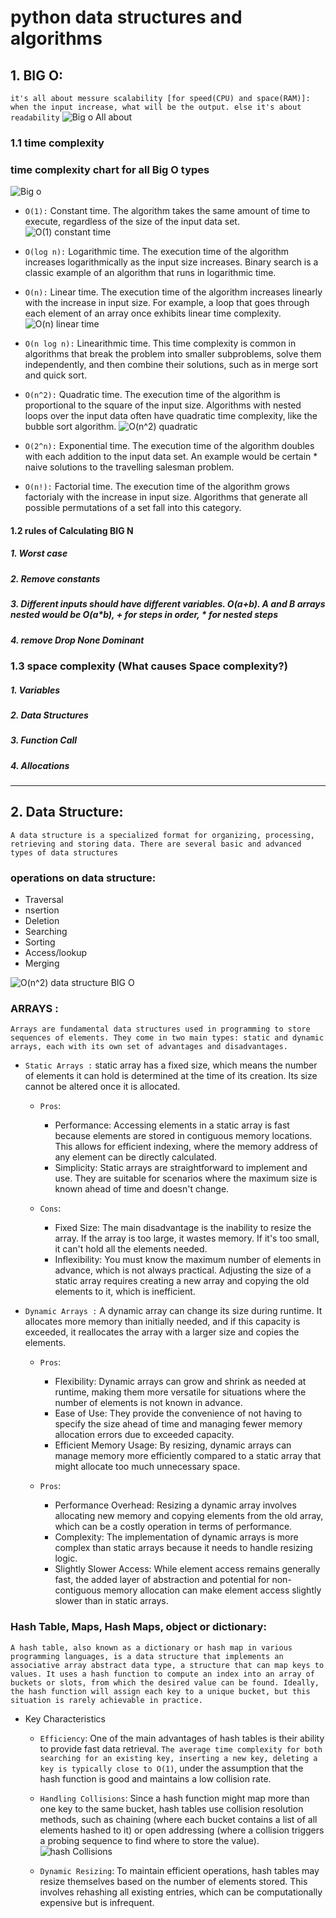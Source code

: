 # python data structures and algorithms

## 1. BIG O:
  `it's all about messure scalability [for speed(CPU) and space(RAM)]: when the input increase, what will be the output. else it's about readability`
   ![Big o All about](./1-big_o/all_about.png)

### 1.1 time complexity
  ### time complexity chart for all Big O types  
  ![Big o](./1-big_o/1-big_o.jpeg)

  * `O(1):` Constant time. The algorithm takes the same amount of time to execute, regardless of the size of the input data set.
  ![O(1) constant time](./1-big_o/3-constant-o(1).png)

  * `O(log n):` Logarithmic time. The execution time of the algorithm increases logarithmically as the input size increases. Binary search is a classic example of an algorithm that runs in logarithmic time.

  * `O(n):` Linear time. The execution time of the algorithm increases linearly with the increase in input size. For example, a loop that goes through each element of an array once exhibits linear time complexity.
  ![O(n) linear time](./1-big_o/2-linear-o(n).png)
  
  * `O(n log n):` Linearithmic time. This time complexity is common in algorithms that break the problem into smaller subproblems, solve them independently, and then combine their solutions, such as in merge sort and quick sort.

  * `O(n^2):` Quadratic time. The execution time of the algorithm is proportional to the square of the input size. Algorithms with nested loops over the input data often have quadratic time complexity, like the bubble sort algorithm.
  ![O(n^2) quadratic](./1-big_o/4-quadratic.png)

  * `O(2^n):` Exponential time. The execution time of the algorithm doubles with each addition to the input data set. An example would be certain * naive solutions to the travelling salesman problem.

  * `O(n!):` Factorial time. The execution time of the algorithm grows factorialy with the increase in input size. Algorithms that generate all possible permutations of a set fall into this category.

#### 1.2 rules of Calculating BIG N
  ##### 1. Worst case 
  ##### 2. Remove constants 
  ##### 3. Different inputs should have different variables. O(a+b). A and B arrays nested would be O(a*b), + for steps in order, * for nested steps
  ##### 4. remove Drop None Dominant
  
### 1.3 space complexity (What causes Space complexity?)
  ##### 1. Variables
  ##### 2. Data Structures
  ##### 3. Function Call
  ##### 4. Allocations
______________________________________________________


## 2. Data Structure:
  `A data structure is a specialized format for organizing, processing, retrieving and storing data. There are several basic and advanced types of data structures`
  ### operations on data structure:
  * Traversal
  * nsertion
  * Deletion
  * Searching
  * Sorting
  * Access/lookup
  * Merging 

  ![O(n^2) data structure BIG O](./2-data_structure/operations_on_data_structure.png)

  ### ARRAYS :
  `Arrays are fundamental data structures used in programming to store sequences of elements. They come in two main types: static and dynamic arrays, each with its own set of advantages and disadvantages.`
  * `Static Arrays :`  static array has a fixed size, which means the number of elements it can hold is determined at the time of its creation. Its   size cannot be altered once it is allocated.
    *  `Pros`:
        * Performance: Accessing elements in a static array is fast because elements are stored in contiguous memory locations. This allows for efficient indexing, where the memory address of any element can be directly calculated.
        *  Simplicity: Static arrays are straightforward to implement and use. They are suitable for scenarios where the maximum size is known ahead of time and doesn't change.
    
    *  `Cons`:

        * Fixed Size: The main disadvantage is the inability to resize the array. If the array is too large, it wastes memory. If it's too small, it can't hold all the elements needed.
        *  Inflexibility: You must know the maximum number of elements in advance, which is not always practical. Adjusting the size of a static array requires creating a new array and copying the old elements to it, which is inefficient.

   * `Dynamic Arrays :`  A dynamic array can change its size during runtime. It allocates more memory than initially needed, and if  this capacity is exceeded, it reallocates the array with a larger size and copies the elements.
      
      *  `Pros`:
          * Flexibility: Dynamic arrays can grow and shrink as needed at runtime, making them more versatile for situations where the number of elements is not known in advance.
          * Ease of Use: They provide the convenience of not having to specify the size ahead of time and managing fewer memory allocation errors due to exceeded capacity.
          * Efficient Memory Usage: By resizing, dynamic arrays can manage memory more efficiently compared to a static array that might allocate too much unnecessary space.
      
      
      *  `Pros`:
          * Performance Overhead: Resizing a dynamic array involves allocating new memory and copying elements from the old array, which can be a costly operation in terms of performance.
          * Complexity: The implementation of dynamic arrays is more complex than static arrays because it needs to handle resizing logic.
          * Slightly Slower Access: While element access remains generally fast, the added layer of abstraction and potential for non-contiguous memory allocation can make element access slightly slower than in static arrays.
  
  ### Hash Table, Maps, Hash Maps, object or dictionary:
  `A hash table, also known as a dictionary or hash map in various programming languages, is a data structure that implements an associative array abstract data type, a structure that can map keys to values. It uses a hash function to compute an index into an array of buckets or slots, from which the desired value can be found. Ideally, the hash function will assign each key to a unique bucket, but this situation is rarely achievable in practice.`

  * Key Characteristics
    * `Efficiency`: One of the main advantages of hash tables is their ability to provide fast data retrieval. `The average time complexity for both searching for an existing key, inserting a new key, deleting a key is typically close to O(1)`, under the assumption that the hash function is good and maintains a low collision rate.


    * `Handling Collisions`: Since a hash function might map more than one key to the same bucket, hash tables use collision resolution methods, such as chaining (where each bucket contains a list of all elements hashed to it) or open addressing (where a collision triggers a probing sequence to find where to store the value).
      ![hash Collisions](./2-data_structure/2-hash_tables/hash_collision.png)

    * `Dynamic Resizing`: To maintain efficient operations, hash tables may resize themselves based on the number of elements stored. This involves rehashing all existing entries, which can be computationally expensive but is infrequent.